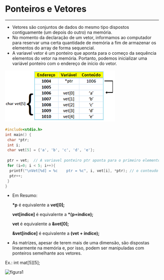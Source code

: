 # Ponteiros e Vetores
---
+ Vetores são conjuntos de dados do mesmo tipo dispostos contiguamente (um depois do outro) na memória.
+ No momento da declaração de um vetor, informamos ao computador para reservar uma certa quantidade de memória a fim de armazenar os elementos do array de forma sequencial. 
+ A variavel vetor é um ponteiro que aponta para o começo da sequência elementos do vetor na memória. Portanto, podemos inicializar uma variável ponteiro com o endereço de início do vetor.

![figura](/markdowns/vetpoint.png) 

``` C runnable
#include<stdio.h>
int main() {
 char *ptr;
 int i;
 char vet[5] = {'a', 'b', 'c', 'd', 'e'};
 
 ptr = vet;  // A variavel ponteiro ptr aponta para o primeiro elemento do vetor
 for (i=0; i < 5; i++){
  printf("\nVet[%d] = %c    ptr = %c", i, vet[i], *ptr); // o conteudo do vetor acessado pela variavel e pelo ponteiro
  ptr++; 
 } 
}
````
+ Em Resumo:
  <p><b>*p</b> é equivalente a <b>vet[0];</b></p>
  <p><b>vet[índice]</b> é equivalente a <b>*(p+índice);</b></p>
  <p><b>vet</b> é equivalente a <b>&vet[0];</b></p>
  <p><b>&vet[índice]</b> é equivalente a <b>(vet + índice);</b></p>

+ As matrizes, apesar de terem mais de uma dimensão, são dispostas linearmente na memória e, por isso, podem ser manipuladas com ponteiros semelhante aos vetores. 
<p>Ex.: 
int mat[5][5];</p>

![figura1](/markdowns/mat.png) 
